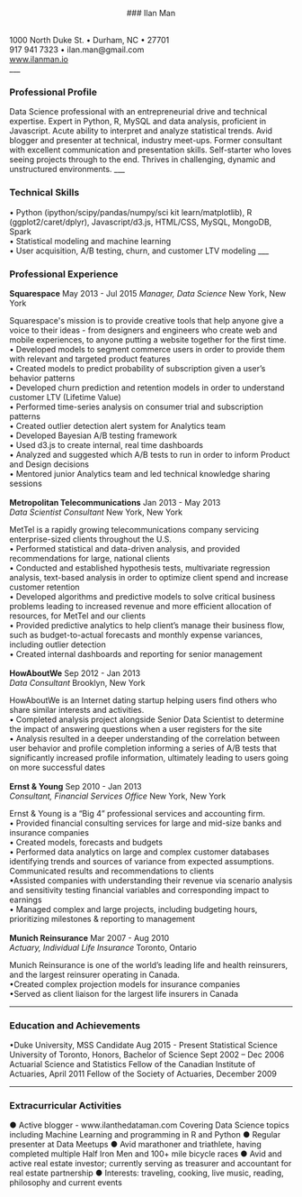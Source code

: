 <p align="center">
### Ilan Man
</p>
<br>
1000 North Duke St. &bull; Durham, NC &bull; 27701<br>
917 941 7323 &bull; ilan.man@gmail.com<br>
<a href="http://www.ilanman.io">www.ilanman.io</a><br>
___
<h3>Professional Profile</h3>
Data Science professional with an entrepreneurial drive and technical expertise. Expert in Python, R, MySQL and data analysis, proficient in Javascript. Acute ability to interpret and analyze statistical trends. Avid blogger and presenter at technical, industry meet-ups. Former consultant with excellent communication and presentation skills. Self-starter who loves seeing projects through to the end. Thrives in challenging, dynamic and unstructured environments.
___
<h3>Technical Skills</h3>
&bull; Python (ipython/scipy/pandas/numpy/sci kit learn/matplotlib), R (ggplot2/caret/dplyr), Javascript/d3.js, HTML/CSS, MySQL, MongoDB, Spark<br>
&bull; Statistical modeling and machine learning<br>
&bull; User acquisition, A/B testing, churn, and customer LTV modeling
___
<h3>Professional Experience</h3>
<strong>Squarespace</strong> <span>May 2013 - Jul 2015</span>  
<em>Manager, Data Science</em> <span>New York, New York</span> 

Squarespace's mission is to provide creative tools that help anyone give a voice to their ideas - from designers and engineers who create web and mobile experiences, to anyone putting a website together for the first time.<br>
&bull; Developed models to segment commerce users in order to provide them with relevant and targeted product features<br>
&bull; Created models to predict probability of subscription given a user’s behavior patterns<br>
&bull; Developed churn prediction and retention models in order to understand customer LTV (Lifetime Value)<br>
&bull; Performed time-series analysis on consumer trial and subscription patterns<br>
&bull; Created outlier detection alert system for Analytics team<br>
&bull; Developed Bayesian A/B testing framework<br>
&bull; Used d3.js to create internal, real time dashboards<br>
&bull; Analyzed and suggested which A/B tests to run in order to inform Product and Design decisions<br>
&bull; Mentored junior Analytics team and led technical knowledge sharing sessions<br>
<br>
<strong>Metropolitan Telecommunications</strong> <span>Jan 2013 - May 2013</span>  
<em>Data Scientist Consultant</em> <span>New York, New York</span>  

MetTel is a rapidly growing telecommunications company servicing enterprise-sized clients throughout the U.S.<br>
&bull; Performed statistical and data-driven analysis, and provided recommendations for large, national clients<br>
&bull; Conducted and established hypothesis tests, multivariate regression analysis, text-based analysis in order to optimize client spend and increase customer retention<br>
&bull; Developed algorithms and predictive models to solve critical business problems leading to increased revenue and more efficient allocation of resources, for MetTel and our clients<br>
&bull; Provided predictive analytics to help client’s manage their business flow, such as budget-to-actual forecasts and monthly expense variances, including outlier detection<br>
&bull; Created internal dashboards and reporting for senior management<br>
<br>
<strong>HowAboutWe</strong> <span>Sep 2012 - Jan 2013</span>  
<em>Data Consultant</em> <span>Brooklyn, New York</span>  

HowAboutWe is an Internet dating startup helping users find others who share similar interests and activities.<br>
&bull; Completed analysis project alongside Senior Data Scientist to determine the impact of answering questions when a user registers for the site<br>
&bull; Analysis resulted in a deeper understanding of the correlation between user behavior and profile completion informing a series of A/B tests that significantly increased profile information, ultimately leading to users going on more successful dates<br>
<br>
<strong>Ernst &amp; Young</strong> <span>Sep 2010 - Jan 2013</span>  
<em>Consultant, Financial Services Office</em> <span>New York, New York</span>  

Ernst &amp; Young is a “Big 4” professional services and accounting firm.<br>
&bull; Provided financial consulting services for large and mid-size banks and insurance companies<br>
&bull; Created models, forecasts and budgets<br>
&bull; Performed data analytics on large and complex customer databases identifying trends and sources of variance from expected assumptions. Communicated results and recommendations to clients<br>
&bull;Assisted companies with understanding their revenue via scenario analysis and sensitivity testing financial variables and corresponding impact to earnings<br>
&bull; Managed complex and large projects, including budgeting hours, prioritizing milestones &amp; reporting to management<br>
<br>
<strong>Munich Reinsurance</strong> <span> Mar 2007 - Aug 2010  
<em>Actuary, Individual Life Insurance</em> Toronto, Ontario

Munich Reinsurance is one of the world’s leading life and health reinsurers, and the largest reinsurer operating in Canada.<br>
&bull;Created complex projection models for insurance companies<br>
&bull;Served as client liaison for the largest life insurers in Canada<br>

___
<h3>Education and Achievements</h3>
&bull;Duke University, MSS Candidate Aug 2015 - Present
Statistical Science
University of Toronto, Honors, Bachelor of Science Sept 2002 – Dec 2006
Actuarial Science and Statistics
Fellow of the Canadian Institute of Actuaries, April 2011
Fellow of the Society of Actuaries, December 2009

___
<h3>Extracurricular Activities</h3>
● Active blogger - www.ilanthedataman.com
Covering Data Science topics including Machine Learning and programming in R and Python
● Regular presenter at Data Meetups
● Avid marathoner and triathlete, having completed multiple Half Iron Men and 100+ mile bicycle races
● Avid and active real estate investor; currently serving as treasurer and accountant for real estate partnership
● Interests: traveling, cooking, live music, reading, philosophy and current events


